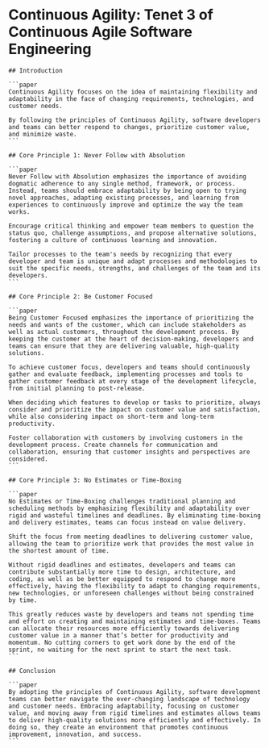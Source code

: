 # Continuous Agility: Tenet 3 of Continuous Agile Software Engineering

````sidebyside
## Introduction

```paper
Continuous Agility focuses on the idea of maintaining flexibility and adaptability in the face of changing requirements, technologies, and customer needs.

By following the principles of Continuous Agility, software developers and teams can better respond to changes, prioritize customer value, and minimize waste.
```
````

````sidebyside
## Core Principle 1: Never Follow with Absolution

```paper
Never Follow with Absolution emphasizes the importance of avoiding dogmatic adherence to any single method, framework, or process. Instead, teams should embrace adaptability by being open to trying novel approaches, adapting existing processes, and learning from experiences to continuously improve and optimize the way the team works.

Encourage critical thinking and empower team members to question the status quo, challenge assumptions, and propose alternative solutions, fostering a culture of continuous learning and innovation.

Tailor processes to the team's needs by recognizing that every developer and team is unique and adapt processes and methodologies to suit the specific needs, strengths, and challenges of the team and its developers.
```
````

````sidebyside
## Core Principle 2: Be Customer Focused

```paper
Being Customer Focused emphasizes the importance of prioritizing the needs and wants of the customer, which can include stakeholders as well as actual customers, throughout the development process. By keeping the customer at the heart of decision-making, developers and teams can ensure that they are delivering valuable, high-quality solutions.

To achieve customer focus, developers and teams should continuously gather and evaluate feedback, implementing processes and tools to gather customer feedback at every stage of the development lifecycle, from initial planning to post-release.

When deciding which features to develop or tasks to prioritize, always consider and prioritize the impact on customer value and satisfaction, while also considering impact on short-term and long-term productivity.

Foster collaboration with customers by involving customers in the development process. Create channels for communication and collaboration, ensuring that customer insights and perspectives are considered.
```
````

````sidebyside
## Core Principle 3: No Estimates or Time-Boxing

```paper
No Estimates or Time-Boxing challenges traditional planning and scheduling methods by emphasizing flexibility and adaptability over rigid and wasteful timelines and deadlines. By eliminating time-boxing and delivery estimates, teams can focus instead on value delivery.

Shift the focus from meeting deadlines to delivering customer value, allowing the team to prioritize work that provides the most value in the shortest amount of time.

Without rigid deadlines and estimates, developers and teams can contribute substantially more time to design, architecture, and coding, as well as be better equipped to respond to change more effectively, having the flexibility to adapt to changing requirements, new technologies, or unforeseen challenges without being constrained by time.

This greatly reduces waste by developers and teams not spending time and effort on creating and maintaining estimates and time-boxes. Teams can allocate their resources more efficiently towards delivering customer value in a manner that’s better for productivity and momentum. No cutting corners to get work done by the end of the sprint, no waiting for the next sprint to start the next task.
```
````

````sidebyside
## Conclusion

```paper
By adopting the principles of Continuous Agility, software development teams can better navigate the ever-changing landscape of technology and customer needs. Embracing adaptability, focusing on customer value, and moving away from rigid timelines and estimates allows teams to deliver high-quality solutions more efficiently and effectively. In doing so, they create an environment that promotes continuous improvement, innovation, and success.
```
````